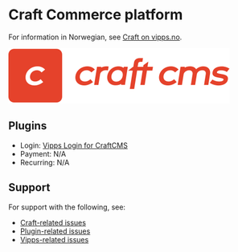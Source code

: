 <!-- START_METADATA
---
title: Craft Commerce plugin platform
sidebar_label: Craft Commerce
hide_table_of_contents: true
pagination_next: null
pagination_prev: null
---
END_METADATA -->

# Craft Commerce platform

For information in Norwegian, see [Craft on vipps.no](https://www.vipps.no/produkter-og-tjenester/bedrift/ta-betalt-paa-nett/ta-betalt-paa-nett/craft/).

![Craft text](images/logo-craft-cms.svg)


## Plugins

* Login: [Vipps Login for CraftCMS](https://github.com/vippsas/vipps-craft-login)
* Payment: N/A
* Recurring: N/A

## Support

For support with the following, see:

* [Craft-related issues](https://craftcms.com/community)
* [Plugin-related issues](https://github.com/elleracompany/vipps-craft-login/issues)
* [Vipps-related issues](https://developer.vippsmobilepay.com/docs/vipps-developers/contact/)
